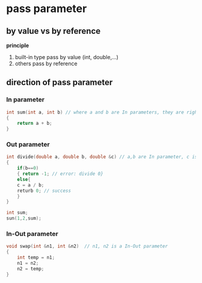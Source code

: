 # pass parameter

## by value vs by reference

**principle**

1. built-in type pass by value (int, double,...)
2. others pass by reference

## direction of pass parameter

### In parameter

```cpp
int sum(int a, int b) // where a and b are In parameters, they are right value - read only
{
    return a + b;
}
```

### Out parameter

```cpp
int divide(double a, double b, double &c) // a,b are In parameter, c is Out parameter
{
    if(b==0) 
    { return -1; // error: divide 0}
    else{
    c = a / b;
    returb 0; // success
    }
}

int sum;
sun(1,2,sum);

```

### In-Out parameter

```cpp
void swap(int &n1, int &n2)  // n1, n2 is a In-Out parameter
{
    int temp = n1;
    n1 = n2;
    n2 = temp;
}
```
